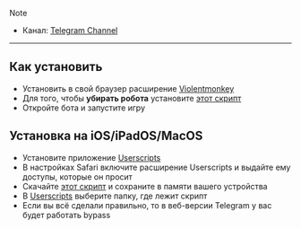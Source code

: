 > [!NOTE]
> - Канал: [Telegram Channel](https://t.me/madrik1337) 
---
## Как установить
- Установить в свой браузер расширение [Violentmonkey](https://chromewebstore.google.com/detail/violentmonkey/jinjaccalgkegednnccohejagnlnfdag?hl=be)
- Для того, чтобы **убирать робота** установите [этот скрипт](https://github.com/madrik1337/bypassnp/raw/main/robot-bypass.user.js)
- Откройте бота и запустите игру

## Установка на iOS/iPadOS/MacOS
- Установите приложение [Userscripts](https://apps.apple.com/us/app/userscripts/id1463298887)
- В настройках Safari включите расширение Userscripts и выдайте ему доступы, которые он просит
- Скачайте [этот скрипт](https://github.com/madrik1337/bypassnp/blob/main/robot-bypass.user.js) и сохраните в памяти вашего устройства
- В [Userscripts](https://apps.apple.com/us/app/userscripts/id1463298887) выберите папку, где лежит скрипт
- Если вы всё сделали правильно, то в веб-версии Telegram у вас будет работать bypass
